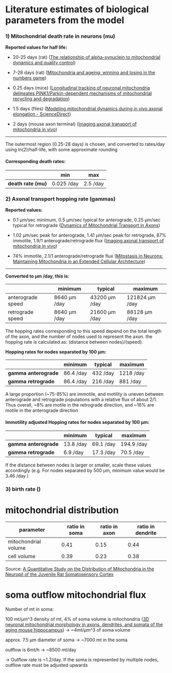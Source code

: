 # Literature estimates of biological parameters from the model

### 1) Mitochondrial death rate in neurons (mu)

**Reported values for half life:**

- 20-25 days (rat) ([The relationship of alpha-synuclein to mitochondrial dynamics and quality control](https://doi.org/10.3389/fnmol.2022.947191))

- 7-28 days (rat) ([Mitochondria and ageing: winning and losing in the numbers game](https://doi.org/10.1002/bies.20634))

- 0.25 days (mice) ([Longitudinal tracking of neuronal mitochondria delineates PINK1/Parkin-dependent mechanisms of mitochondrial recycling and degradation](https://doi.org/10.1126/sciadv.abf6580))

- 1.5 days (flies) ([Modeling mitochondrial dynamics during in vivo axonal elongation - ScienceDirect](https://www.sciencedirect.com/science/article/pii/S0022519308004724?casa_token=rPmBGT5oZ3MAAAAA:pgTQ5LZelA085SZirV5r8i1VHXZUGCex1t-3iyHx8rMUPyqlIyGASAe_Y1IDSg-y3qAklEuuXg))

- 2 days (mouse axon terminal) ([Imaging axonal transport of mitochondria in vivo](https://doi.org/10.1038/nmeth1055))

----

The outermost region (0.25-28 days) is chosen, and converted to rates/day using ln(2)/half-life, with some approximate rounding

#### Corresponding death rates:

|                     | min        | max      |
| ------------------- | ---------- | -------- |
| **death rate (mu)** | 0.025 /day | 2.5 /day |

### 2) Axonal transport hopping rate (gammas)

**Reported values:**

- 0.1 μm/sec minimum, 0.5 μm/sec typical for anterograde, 0.25 μm/sec typical for retrograde ([Dynamics of Mitochondrial Transport in Axons](https://doi.org/10.3389/fncel.2016.00123))

- 1.02 μm/sec peak for anterograde, 1.41 μm/sec peak for retrograde, 87% immotile, 1.9/1 anterograde/retrograde flux ([Imaging axonal transport of mitochondria in vivo](https://doi.org/10.1038/nmeth1055))

- 74% immotile, 2.1/1 anterograde/retrograde flux ([Mitostasis in Neurons: Maintaining Mitochondria in an Extended Cellular Architecture](https://doi.org/10.1016/j.neuron.2017.09.055 "Persistent link using digital object identifier"))

----

**Converted to μm /day, this is:**

|                   | minimum      | typical       | maximum        |
| ----------------- | ------------ | ------------- | -------------- |
| anterograde speed | 8640 μm /day | 43200 μm /day | 121824 μm /day |
| retrograde speed  | 8640 μm /day | 21600 μm /day | 88128 μm /day  |

The hopping rates corresponding to this speed depend on the total length of the axon, and the number of nodes used to represent the axon. the hopping rate is calculated as: (distance between nodes)/(speed).

**Hopping rates for nodes separated by 100 μm:**

|                       | minimum   | typical  | maximum   |
| --------------------- | --------- | -------- | --------- |
| **gamma anterograde** | 86.4 /day | 432 /day | 1218 /day |
| **gamma retrograde**  | 86.4 /day | 216 /day | 881 /day  |

A large proportion (~75-85%) are immotile, and motility is uneven between anterograde and retrograde populations with a relative flux of about 2/1. Thus overall, ~8% are motile in the retrograde direction, and ~16% are motile in the anterograde direction

#### Immotility adjusted Hopping rates for nodes separated by 100 μm:

|                       | minimum   | typical   | maximum    |
| --------------------- | --------- | --------- | ---------- |
| **gamma anterograde** | 13.8 /day | 69.1 /day | 194.9 /day |
| **gamma retrograde**  | 6.9 /day  | 17.3 /day | 70.5 /day  |

If the distance between nodes is larger or smaller, scale these values accordingly (e.g. For nodes separated by 500 μm, minimum value would be 3.46 /day )

### 3) birth rate ()

# mitochondrial distribution

| parameter            | ratio in soma | ratio in axon | ratio in dendrite |
| -------------------- | ------------- | ------------- | ----------------- |
| mitochondrial volume | 0.41          | 0.15          | 0.44              |
| cell volume          | 0.39          | 0.23          | 0.38              |

Source: [A Quantitative Study on the Distribution of Mitochondria in the Neuropil of the Juvenile Rat Somatosensory Cortex]("https://academic.oup.com/cercor/article/28/10/3673/5060262")

# soma outflow mitochondrial flux

Number of mt in soma: 

100 mt/μm^3 density of mt, 4% of soma volume is mitochondria ([3D neuronal mitochondrial morphology in axons, dendrites, and somata of the aging mouse hippocampus](https://www.ncbi.nlm.nih.gov/pmc/articles/PMC8423436/)) -> ~4mt/μm^3 of soma volume

approx. 7.5 μm diameter of soma -> ~7000 mt in the soma

outflow is 6mt/h -> ~8500 mt/day 

-> Outflow rate is ~1.2/day. If the soma is represented by multiple nodes, outflow rate must be adjusted upwards
